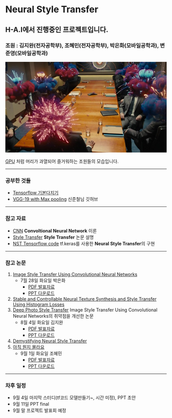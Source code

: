# Neural Style Transfer
## H-A.I에서 진행중인 프로젝트입니다.
### 조원 : 김지완(전자공학부), 조혜민(전자공학부), 박은화(모바일공학과), 변준영(모바일공학과)
    
![](/photo/headboom.jpg)

[GPU](https://github.com/Kim-Jiwan/N.S.T-project/blob/master/study/CPUvsGPU.md) 처럼 머리가 과열되어 즐거워하는 조원들의 모습입니다.
<hr/>

### 공부한 것들
* [Tensorflow 기본다지기](https://github.com/Kim-Jiwan/N.S.T-project/blob/master/study/basic_of_tensorflow.md)
* [VGG-19 with Max pooling](https://github.com/ewsn1593/CIFAR10-with-VGG_19/blob/master/CIFAR10_with_VGG_19.ipynb) 신준철님 깃허브

<hr/>

### 참고 자료
* [CNN](http://taewan.kim/post/cnn/) **Convoltional Neural Network** 이론
* [Style Transfer](https://blog.lunit.io/2017/04/27/style-transfer/) **Style Transfer** 논문 설명
* [NST Tensorflow code](https://www.tensorflow.org/tutorials/generative/style_transfer)
tf.keras를 사용한 **Neural Style Transfer**의 구현
<hr/>

### 참고 논문
1. [Image Style Transfer Using Convolutional Neural Networks](https://openaccess.thecvf.com/content_cvpr_2016/html/Gatys_Image_Style_Transfer_CVPR_2016_paper.html) 
    * 7월 28일 화요일 박은화 
        * [PDF 발표자료](https://github.com/Kim-Jiwan/N.S.T-project/blob/master/pdf/Image%20Style%20Transfer%20Using%20Convolutional%20Neural%20Networks%20%EB%B0%9C%ED%91%9C%EC%9E%90%EB%A3%8C.pdf)
        * [PPT 다운로드](https://github.com/Kim-Jiwan/N.S.T-project/blob/master/ppt/Image%20Style%20Transfer%20Using%20Convolutional%20Neural%20Networks%20%EB%B0%9C%ED%91%9C%EC%9E%90%EB%A3%8C.pptx?raw=true)
2. [Stable and Controllable Neural Texture Synthesis and Style Transfer Using Histogram Losses](https://arxiv.org/abs/1701.08893)
3. [Deep Photo Style Transfer](https://openaccess.thecvf.com/content_cvpr_2017/html/Luan_Deep_Photo_Style_CVPR_2017_paper.html) Image Style Transfer Using Convolutional Neural Networks의 취약점을 개선한 논문
    * 8월 4일 화요일 김지완 
        * [PDF 발표자료](https://github.com/Kim-Jiwan/N.S.T-project/blob/master/pdf/Deep%20Photo%20Style%20Transfer%20%EB%B0%9C%ED%91%9C%EC%9E%90%EB%A3%8C.pdf)
        * [PPT 다운로드](https://github.com/Kim-Jiwan/N.S.T-project/blob/master/ppt/Deep%20Photo%20Style%20Transfer%20%EB%B0%9C%ED%91%9C%EC%9E%90%EB%A3%8C.pptx?raw=true)
4. [Demystifying Neural Style Transfer](https://arxiv.org/abs/1701.01036)
5. [아직 뭔지 몰라요]()
    * 9월 1일 화요일 조혜민
        * [PDF 발표자료]()
        * [PPT 다운로드]()
<hr/>

### 차후 일정
* 9월 4일 마지막 스터디(tf코드 모델만들기~, 시간 미정), PPT 초안
* 9월 11일 PPT final
* 9월 말 프로젝트 발표회 예정 